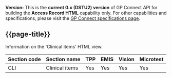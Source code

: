 <div class="nhsd-a-box nhsd-a-box--bg-light-yellow nhsd-!t-margin-bottom-6 nhsd-t-body"><i class="fa fa-exclamation-triangle"></i><b>Version:</b> This is the <b>current 0.x (DSTU2) version</b> of GP Connect API for building the <b>Access Record HTML</b> capability only. For other capabilities and specifications, please visit the <a href="https://digital.nhs.uk/services/gp-connect/develop-gp-connect-services/specifications-for-developers">GP Connect specifications page</a>.</div>

## {{page-title}}

Information on the 'Clinical items' HTML view.

| Section code | Section name | TPP | EMIS | Vision | Microtest |
| --- | --- | --- | --- | --- | --- |
| CLI | Clinical items| Yes | Yes | Yes | Yes |
